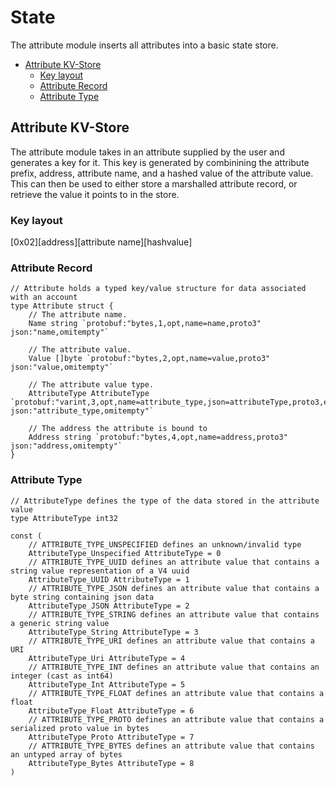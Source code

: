 # State
The attribute module inserts all attributes into a basic state store.

<!-- TOC -->
  - [Attribute KV-Store](#attribute-kv-store)
    - [Key layout](#key-layout)
    - [Attribute Record](#attribute-record)
    - [Attribute Type](#attribute-type)



## Attribute KV-Store

The attribute module takes in an attribute supplied by the user and generates a key for it. This key is generated
by combinining the attribute prefix, address, attribute name, and a hashed value of the attribute value. This
can then be used to either store a marshalled attribute record, or retrieve the value it points to in the store.

### Key layout
[0x02][address][attribute name][hashvalue]

### Attribute Record
```
// Attribute holds a typed key/value structure for data associated with an account
type Attribute struct {
	// The attribute name.
	Name string `protobuf:"bytes,1,opt,name=name,proto3" json:"name,omitempty"`

	// The attribute value.
	Value []byte `protobuf:"bytes,2,opt,name=value,proto3" json:"value,omitempty"`

	// The attribute value type.
	AttributeType AttributeType `protobuf:"varint,3,opt,name=attribute_type,json=attributeType,proto3,enum=provenance.attribute.v1.AttributeType" json:"attribute_type,omitempty"`

	// The address the attribute is bound to
	Address string `protobuf:"bytes,4,opt,name=address,proto3" json:"address,omitempty"`
}
```

### Attribute Type
```
// AttributeType defines the type of the data stored in the attribute value
type AttributeType int32

const (
	// ATTRIBUTE_TYPE_UNSPECIFIED defines an unknown/invalid type
	AttributeType_Unspecified AttributeType = 0
	// ATTRIBUTE_TYPE_UUID defines an attribute value that contains a string value representation of a V4 uuid
	AttributeType_UUID AttributeType = 1
	// ATTRIBUTE_TYPE_JSON defines an attribute value that contains a byte string containing json data
	AttributeType_JSON AttributeType = 2
	// ATTRIBUTE_TYPE_STRING defines an attribute value that contains a generic string value
	AttributeType_String AttributeType = 3
	// ATTRIBUTE_TYPE_URI defines an attribute value that contains a URI
	AttributeType_Uri AttributeType = 4
	// ATTRIBUTE_TYPE_INT defines an attribute value that contains an integer (cast as int64)
	AttributeType_Int AttributeType = 5
	// ATTRIBUTE_TYPE_FLOAT defines an attribute value that contains a float
	AttributeType_Float AttributeType = 6
	// ATTRIBUTE_TYPE_PROTO defines an attribute value that contains a serialized proto value in bytes
	AttributeType_Proto AttributeType = 7
	// ATTRIBUTE_TYPE_BYTES defines an attribute value that contains an untyped array of bytes
	AttributeType_Bytes AttributeType = 8
)
```
